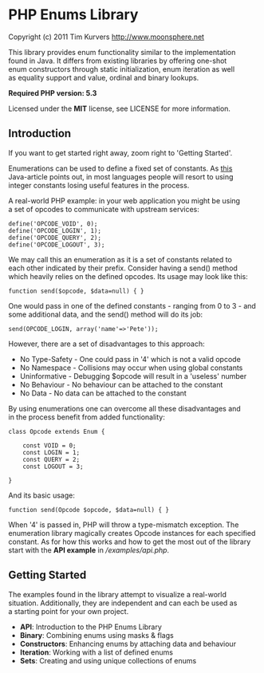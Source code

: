 PHP Enums Library
=================

Copyright (c) 2011 Tim Kurvers <http://www.moonsphere.net>

This library provides enum functionality similar to the implementation  
found in Java. It differs from existing libraries by offering one-shot  
enum constructors through static initialization, enum iteration as well  
as equality support and value, ordinal and binary lookups.  

**Required PHP version: 5.3**

Licensed under the **MIT** license, see LICENSE for more information.


Introduction
------------

If you want to get started right away, zoom right to 'Getting Started'.  

Enumerations can be used to define a fixed set of constants. As [this](http://download.oracle.com/javase/1,5.0/docs/guide/language/enums.html)  
Java-article points out, in most languages people will resort to using  
integer constants losing useful features in the process.

A real-world PHP example: in your web application you might be using  
a set of opcodes to communicate with upstream services:
	
	define('OPCODE_VOID', 0);
    define('OPCODE_LOGIN', 1);
    define('OPCODE_QUERY', 2);
    define('OPCODE_LOGOUT', 3);

We may call this an enumeration as it is a set of constants related to  
each other indicated by their prefix. Consider having a send() method  
which heavily relies on the defined opcodes. Its usage may look like this:  

    function send($opcode, $data=null) { } 

One would pass in one of the defined constants - ranging from 0 to 3 - and  
some additional data, and the send() method will do its job:

    send(OPCODE_LOGIN, array('name'=>'Pete'));

However, there are a set of disadvantages to this approach:

* No Type-Safety - One could pass in '4' which is not a valid opcode
* No Namespace - Collisions may occur when using global constants
* Uninformative - Debugging $opcode will result in a 'useless' number
* No Behaviour - No behaviour can be attached to the constant
* No Data - No data can be attached to the constant

By using enumerations one can overcome all these disadvantages and  
in the process benefit from added functionality:

    class Opcode extends Enum {
        
        const VOID = 0;
        const LOGIN = 1;
        const QUERY = 2;
        const LOGOUT = 3;
        
    }
    
And its basic usage:

    function send(Opcode $opcode, $data=null) { }
    
When '4' is passed in, PHP will throw a type-mismatch exception. The  
enumeration library magically creates Opcode instances for each specified  
constant. As for how this works and how to get the most out of the library  
start with the **API example** in */examples/api.php*.


Getting Started
---------------

The examples found in the library attempt to visualize a real-world  
situation. Additionally, they are independent and can each be used as  
a starting point for your own project.

* **API**: Introduction to the PHP Enums Library
* **Binary**: Combining enums using masks & flags
* **Constructors**: Enhancing enums by attaching data and behaviour 
* **Iteration**: Working with a list of defined enums
* **Sets**: Creating and using unique collections of enums
